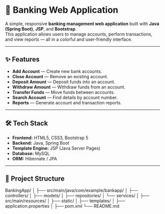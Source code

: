 # 🏦 Banking Web Application

A simple, responsive **banking management web application** built with **Java (Spring Boot)**, **JSP**, and **Bootstrap**.  
This application allows users to manage accounts, perform transactions, and view reports — all in a colorful and user-friendly interface.

---

## ✨ Features

- **Add Account** — Create new bank accounts.
- **Close Account** — Remove an existing account.
- **Deposit Amount** — Deposit funds into an account.
- **Withdraw Amount** — Withdraw funds from an account.
- **Transfer Funds** — Move funds between accounts.
- **Search Account** — Find details by account number.
- **Reports** — Generate account and transaction reports.

---

## 🛠️ Tech Stack

- **Frontend:** HTML5, CSS3, Bootstrap 5
- **Backend:** Java, Spring Boot
- **Template Engine:** JSP (Java Server Pages)
- **Database:** MySQL
- **ORM:** Hibernate / JPA

---

## 📂 Project Structure
BankingApp/
│
├── src/main/java/com/example/bankapp/ 
│ ├── controllers/ 
│ ├── models/ 
│ ├── repositories/ 
│ └── services/ 
│
├── src/main/resources/
│ ├── static/ 
│ ├── templates/
│ ├── application.properties 
│
├── pom.xml 
└── README.md 


